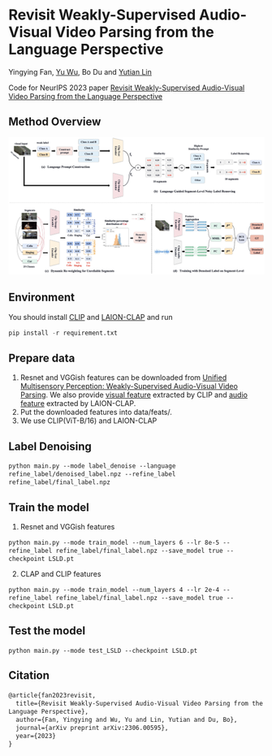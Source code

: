 # Revisit Weakly-Supervised Audio-Visual Video Parsing from the Language Perspective
Yingying Fan, [Yu Wu](http://yu-wu.net/), Bo Du and [Yutian Lin](https://vana77.github.io/)

Code for NeurIPS 2023 paper [Revisit Weakly-Supervised Audio-Visual Video Parsing from the Language Perspective](https://arxiv.org/abs/2306.00595)

## Method Overview

![](https://github.com/fyyCS/LSLD/blob/main/fig/model.jpeg)

## Environment

You should install [CLIP](https://github.com/openai/CLIP) and [LAION-CLAP](https://github.com/LAION-AI/CLAP)
and run
```python
pip install -r requirement.txt
```

## Prepare data

1. Resnet and VGGish features can be downloaded from [Unified Multisensory Perception: Weakly-Supervised Audio-Visual Video Parsing](https://github.com/YapengTian/AVVP-ECCV20).
We also provide [visual feature]() extracted by CLIP and [audio feature]() extracted by LAION-CLAP.
2. Put the downloaded features into data/feats/.
3. We use CLIP(ViT-B/16) and LAION-CLAP

## Label Denoising
```script
python main.py --mode label_denoise --language refine_label/denoised_label.npz --refine_label refine_label/final_label.npz
```

## Train the model

1. Resnet and VGGish features
```script
python main.py --mode train_model --num_layers 6 --lr 8e-5 --refine_label refine_label/final_label.npz --save_model true --checkpoint LSLD.pt
```
2. CLAP and CLIP features
```script
python main.py --mode train_model --num_layers 4 --lr 2e-4 --refine_label refine_label/final_label.npz --save_model true --checkpoint LSLD.pt
```

## Test the model
```script
python main.py --mode test_LSLD --checkpoint LSLD.pt
```
## Citation
```script
@article{fan2023revisit,
  title={Revisit Weakly-Supervised Audio-Visual Video Parsing from the Language Perspective},
  author={Fan, Yingying and Wu, Yu and Lin, Yutian and Du, Bo},
  journal={arXiv preprint arXiv:2306.00595},
  year={2023}
}
```




